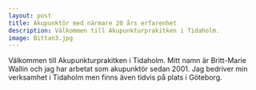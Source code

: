 ```yaml
---
layout: post
title: Akupunktör med närmare 20 års erfarenhet
description: Välkommen till Akupunkturprakitken i Tidaholm.
image: Bittan3.jpg
---
```

Välkommen till Akupunkturprakitken i Tidaholm. Mitt namn är Britt-Marie Wallin och jag har arbetat som akupunktör sedan 2001. Jag bedriver min verksamhet i Tidaholm men finns även tidvis på plats i Göteborg.
